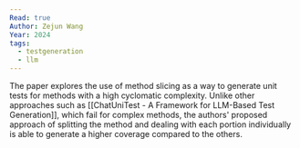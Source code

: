 ```yaml
---
Read: true
Author: Zejun Wang
Year: 2024
tags:
  - testgeneration
  - llm
---
```

The paper explores the use of method slicing as a way to generate unit tests for methods with a high cyclomatic complexity. Unlike other approaches such as [[ChatUniTest - A Framework for LLM-Based Test Generation]], which fail for complex methods, the authors' proposed approach of splitting the method and dealing with each portion individually is able to generate a higher coverage compared to the others.